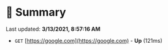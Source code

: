 # 📖 Summary
Last updated: **3/13/2021, 8:57:16 AM**

- `GET` [https://google.com](https://google.com) - **Up** (121ms)

